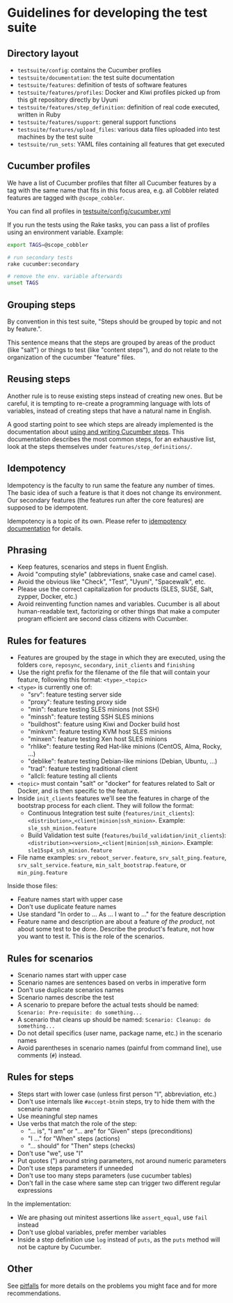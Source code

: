 # Guidelines for developing the test suite

## Directory layout

* `testsuite/config`: contains the Cucumber profiles
* `testsuite/documentation`: the test suite documentation
* `testsuite/features`: definition of tests of software features
* `testsuite/features/profiles`: Docker and Kiwi profiles picked up from this git repository directly by Uyuni
* `testsuite/features/step_definition`: definition of real code executed, written in Ruby
* `testsuite/features/support`: general support functions
* `testsuite/features/upload_files`: various data files uploaded into test machines by the test suite
* `testsuite/run_sets`: YAML files containing all features that get executed

## Cucumber profiles

We have a list of Cucumber profiles that filter all Cucumber features by a tag with the same name that fits in this
focus area, e.g. all Cobbler related features are tagged with `@scope_cobbler`.

You can find all profiles in [testsuite/config/cucumber.yml](https://github.com/uyuni-project/uyuni/blob/master/testsuite/config/cucumber.yml)

If you run the tests using the Rake tasks, you can pass a list of profiles using an environment variable.
Example:

```bash
export TAGS=@scope_cobbler

# run secondary tests
rake cucumber:secondary

# remove the env. variable afterwards
unset TAGS
```

## Grouping steps

By convention in this test suite,
"Steps should be grouped by topic and not by feature.".

This sentence means
that the steps are grouped by areas of the product (like "salt") or things
to test (like "content steps"), and do not relate to the organization of
the cucumber "feature" files.

## Reusing steps

Another rule is to reuse existing steps instead of creating
new ones. But be careful, it is tempting to re-create a programming language
with lots of variables, instead of creating steps that have a natural name
in English.

A good starting point to see which steps are already implemented is
the documentation about [using and writing Cucumber steps](cucumber-steps.md).
This documentation describes the most common steps, for an
exhaustive list, look at the steps themselves under `features/step_definitions/`.

## Idempotency

Idempotency is the faculty to run same the feature any number of times. The basic idea of such a feature
is that it does not change its environment. Our secondary features (the features run after the core features)
are supposed to be idempotent.

Idempotency is a topic of its own. Please refer to [idempotency documentation](idempotency.md) for details.

## Phrasing

* Keep features, scenarios and steps in fluent English.
* Avoid "computing style" (abbreviations, snake case and camel case).
* Avoid the obvious like "Check", "Test", "Uyuni", "Spacewalk", etc.
* Please use the correct capitalization for products (SLES, SUSE, Salt, zypper, Docker, etc.)
* Avoid reinventing function names and variables. Cucumber is all about human-readable text, factorizing or other
things that make a computer program efficient are second class citizens with Cucumber.

## Rules for features

* Features are grouped by the stage in which they are executed, using the folders `core`, `reposync`, `secondary`,
`init_clients` and `finishing`
* Use the right prefix for the filename of the file that will contain your feature, following this format:
`<type>_<topic>`
* `<type>` is currently one of:
  * "srv": feature testing server side
  * "proxy": feature testing proxy side
  * "min": feature testing SLES minions (not SSH)
  * "minssh": feature testing SSH SLES minions
  * "buildhost": feature using Kiwi and Docker build host
  * "minkvm": feature testing KVM host SLES minions
  * "minxen": feature testing Xen host SLES minions
  * "rhlike": feature testing Red Hat-like minions (CentOS, Alma, Rocky, ...)
  * "deblike": feature testing Debian-like minions (Debian, Ubuntu, ...)
  * "trad": feature testing traditional client
  * "allcli: feature testing all clients
* `<topic>` must contain "salt" or "docker" for features related to Salt or Docker, and is then specific to the feature.
* Inside `init_clients` features we'll see the features in charge of the bootstrap process for each client. They will
follow the format:
  * Continuous Integration test suite (`features/init_clients`): `<distribution>`_`<client|minion|ssh_minion>`.
  Example: `sle_ssh_minion.feature`
  * Build Validation test suite (`features/build_validation/init_clients`): `<distribution><version>`_`<client|minion|ssh_minion>`.
  Example: `sle15sp4_ssh_minion.feature`
* File name examples: `srv_reboot_server.feature`, `srv_salt_ping.feature`, `srv_salt_service.feature`,
`min_salt_bootstrap.feature`, or `min_ping.feature`

Inside those files:
* Feature names start with upper case
* Don't use duplicate feature names
* Use standard "In order to ... As ... I want to ..." for the feature description
* Feature name and description are about a feature *of the product*, not about some test to be done. Describe the
product's feature, not how you want to test it. This is the role of the scenarios.

## Rules for scenarios

* Scenario names start with upper case
* Scenario names are sentences based on verbs in imperative form
* Don't use duplicate scenarios names
* Scenario names describe the test
* A scenario to prepare before the actual tests should be named: ```Scenario: Pre-requisite: do something...```
* A scenario that cleans up should be named: ```Scenario: Cleanup: do something...```
* Do not detail specifics (user name, package name, etc.) in the scenario names
* Avoid parentheses in scenario names (painful from command line), use comments (```#```) instead.

## Rules for steps

* Steps start with lower case (unless first person "I", abbreviation, etc.)
* Don't use internals like ```#accept-btn```in steps, try to hide them with the scenario name
* Use meaningful step names
* Use verbs that match the role of the step:
  * "... is", "I am" or "... are" for "Given" steps (preconditions)
  * "I ..." for "When" steps (actions)
  * "... should" for "Then" steps (checks)
* Don't use "we", use "I"
* Put quotes (") around string parameters, not around numeric parameters
* Don't use steps parameters if unneeded
* Don't use too many steps parameters (use cucumber tables)
* Don't fall in the case where same step can trigger two different regular expressions

In the implementation:
* We are phasing out minitest assertions like ```assert_equal```, use `fail` instead
* Don't use global variables, prefer member variables
* Inside a step definition use `log` instead of `puts`, as the `puts` method will not be capture by Cucumber.

## Other

See [pitfalls](pitfalls.md) for more details on the problems you might face and for more recommendations.
